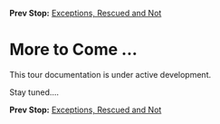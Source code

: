 <!--- GENERATED FILE, DO NOT EDIT --->
**Prev Stop:** [Exceptions, Rescued and Not](./Exceptions.md#exceptions,-rescued-and-not)


# More to Come ...

This tour documentation is under active development.

Stay tuned....

**Prev Stop:** [Exceptions, Rescued and Not](./Exceptions.md#exceptions,-rescued-and-not)

